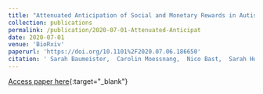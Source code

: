 ```yaml
---
title: "Attenuated Anticipation of Social and Monetary Rewards in Autism Spectrum Disorders"
collection: publications
permalink: /publication/2020-07-01-Attenuated-Anticipat
date: 2020-07-01
venue: 'BioRxiv'
paperurl: 'https://doi.org/10.1101%2F2020.07.06.186650'
citation: ' Sarah Baumeister,  Carolin Moessnang,  Nico Bast,  Sarah Hohmann,  Julian Tillmann,  David Goyard,  Tony Charman,  Sara Ambrosino,  Simon Baron-Cohen,  Christian Beckmann,  Sven Boelte,  Thomas Bourgeron,  Annika Rausch,  Daisy Crawley,  Flavio Dell&apos;Acqua,  Guillaume Dumas,  Sarah Durston,  Christine Ecker,  Dorothea Floris,  Vincent Frouin,  Hannah Hayward,  Rosemary Holt,  Mark Johnson,  Emily Jones,  Meng-Chuan Lai,  Michael Lombardo,  Luke Mason,  Marianne Oldehinkel,  Tony Persico,  Antonia C{\&apos;{a}}ceres,  Thomas Wolfers,  Will Spooren,  Eva Loth,  Declan Murphy,  Jan Buitelaar,  Heike Tost,  Andreas Meyer-Lindenberg,  Tobias Banaschewski,  Daniel and, &quot;Attenuated Anticipation of Social and Monetary Rewards in Autism Spectrum Disorders.&quot; BioRxiv, 2020.'
---
```

[Access paper here](https://doi.org/10.1101%2F2020.07.06.186650){:target="_blank"}
